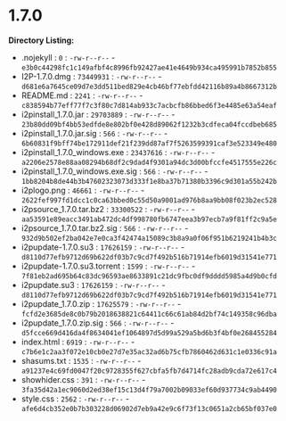 1.7.0
=====

**Directory Listing:**

 - .nojekyll : `0` : `-rw-r--r--` - `e3b0c44298fc1c149afbf4c8996fb92427ae41e4649b934ca495991b7852b855`
 - I2P-1.7.0.dmg : `73449931` : `-rw-r--r--` - `d681e6a7645ce09d7e3dd511bed829e4cb46bf77ebfdd42116b89a4b8667312b`
 - README.md : `2241` : `-rw-r--r--` - `c838594b77eff77f7c3f80c7d814ab933c7acbcfb86bbed6f3e4485e63a54eaf`
 - i2pinstall_1.7.0.jar : `29703889` : `-rw-r--r--` - `23b80dd09bf4bb53edfde8e802bf0e428d89062f1232b3cdfeca04fccdbeb685`
 - i2pinstall_1.7.0.jar.sig : `566` : `-rw-r--r--` - `6b60831f9bff74be172911def21f239dd87af7f5263599391caf3e523349e480`
 - i2pinstall_1.7.0_windows.exe : `23437616` : `-rw-r--r--` - `a2206e2578e88aa08294b68df2c9dad4f9301a94dc3d00bfccfe4517555e226c`
 - i2pinstall_1.7.0_windows.exe.sig : `566` : `-rw-r--r--` - `1bb8204b8de44b3b47602323073d333f1e8ba37b71380b3396c9d301a55b242b`
 - i2plogo.png : `46661` : `-rw-r--r--` - `2622fef997fd1dcc1c0ca63bbed0c55d50a9001ad976b8aa9bb08f023b2ec528`
 - i2psource_1.7.0.tar.bz2 : `33300522` : `-rw-r--r--` - `aa53591e89eacc3491ab472dc4df998780fb6747eea3b97ecb7a9f81ff2c9a5e`
 - i2psource_1.7.0.tar.bz2.sig : `566` : `-rw-r--r--` - `932d9b502ef2ba042e7e0ca3f42474a15089c3b8a9a0f06f951b6219241b4b3c`
 - i2pupdate-1.7.0.su3 : `17626159` : `-rw-r--r--` - `d8110d77efb9712d69b622df03b7c9cd7f492b516b71914efb6019d31541e771`
 - i2pupdate-1.7.0.su3.torrent : `1599` : `-rw-r--r--` - `7f81eb2ad695b64c83dc96593ae8633891c21dc9fbc0df9dddd5985a4d9b0cfd`
 - i2pupdate.su3 : `17626159` : `-rw-r--r--` - `d8110d77efb9712d69b622df03b7c9cd7f492b516b71914efb6019d31541e771`
 - i2pupdate_1.7.0.zip : `17625579` : `-rw-r--r--` - `fcfd2e3685de8c0b79b2018638821c64411c66c61ab84d2bf74c149358c96dba`
 - i2pupdate_1.7.0.zip.sig : `566` : `-rw-r--r--` - `d5fcce669d416da4f8634041ef1064897d5d99a529a5bd6b3f4bf0e268455284`
 - index.html : `6919` : `-rw-r--r--` - `c7b6e1c2aa3f072e10cb0e27d7e35ac32ad6b75cfb7860462d631c1e0336c91a`
 - shasums.txt : `1535` : `-rw-r--r--` - `a91237e4c69fd0047f20c9728355f627cbfa5fb7d4714fc28adb9cda72e617c4`
 - showhider.css : `391` : `-rw-r--r--` - `3fa35d42a1ec9060d2ed38ef15c13d4f79a7002b09033ef60d937734c9ab4490`
 - style.css : `2562` : `-rw-r--r--` - `afe6d4cb352e0b7b303228d06902d7eb9a42e9c6f73f13c0651a2cb65bf037e0`
